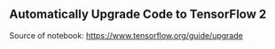 ## Automatically Upgrade Code to TensorFlow 2

Source of notebook: https://www.tensorflow.org/guide/upgrade
